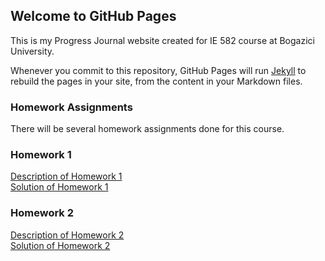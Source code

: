## Welcome to GitHub Pages

This is my Progress Journal website created for IE 582 course at Bogazici University.

Whenever you commit to this repository, GitHub Pages will run [Jekyll](https://jekyllrb.com/) to rebuild the pages in your site, from the content in your Markdown files.

### Homework Assignments
There will be several homework assignments done for this course.

### Homework 1
[Description of Homework 1](https://enesssari.github.io/Personal/IE582_Fall21_Homework1.pdf) <br>
[Solution of Homework 1](https://enesssari.github.io/Personal/IE%20582%20HW%201-%20Enes%20Sar%C4%B1.html)

### Homework 2                
[Description of Homework 2](https://enesssari.github.io/Personal/Homework2/IE582_Fall21_Homework2.pdf) <br>
[Solution of Homework 2](https://enesssari.github.io/Personal/IE%20582%20HW%201-%20Enes%20Sar%C4%B1.html)
